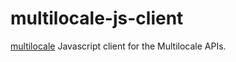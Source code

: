 # multilocale-js-client

[multilocale](https://www.multilocale.com/) Javascript client for the Multilocale APIs.
